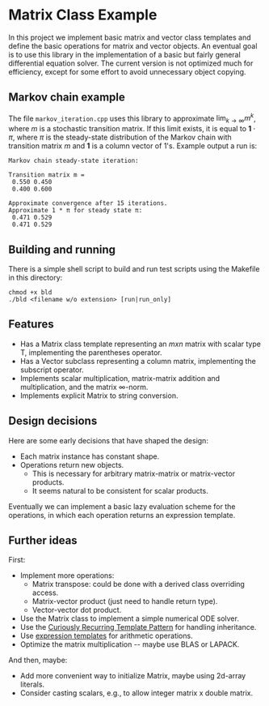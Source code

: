 # Matrix Class Example

In this project we implement basic matrix and vector class templates
and define the basic operations for matrix and vector objects.
An eventual goal is to use this library in the implementation
of a basic but fairly general differential equation solver.
The current version is not optimized much for efficiency, except for
some effort to avoid unnecessary object copying.

## Markov chain example

The file `markov_iteration.cpp` uses this library to approximate $\lim_{k\rightarrow\infty}m^k$, where
$m$ is a stochastic transition matrix. If this limit exists, it is equal to $\mathbf{1}\cdot \pi$,
where $\pi$ is the steady-state distribution of the Markov chain with transition matrix $m$ and $\mathbf{1}$ is a column vector of $1$'s.
Example output a run is:

```text
Markov chain steady-state iteration:

Transition matrix m =
 0.550 0.450
 0.400 0.600

Approximate convergence after 15 iterations.
Approximate 1 * π for steady state π:
 0.471 0.529
 0.471 0.529
```

## Building and running

There is a simple shell script to build and run test scripts using the Makefile in this directory:

```shell
chmod +x bld
./bld <filename w/o extension> [run|run_only]
```

## Features

- Has a Matrix class template representing an $m x n$ matrix with scalar type T, implementing the parentheses operator.
- Has a Vector subclass representing a column matrix, implementing the subscript operator.
- Implements scalar multiplication, matrix-matrix addition and multiplication, and the matrix $\infty$-norm.
- Implements explicit Matrix to string conversion.

## Design decisions

Here are some early decisions that have shaped the design:

- Each matrix instance has constant shape.
- Operations return new objects.
  - This is necessary for arbitrary matrix-matrix or matrix-vector products.
  - It seems natural to be consistent for scalar products.

Eventually we can implement a basic lazy evaluation scheme for the operations, in which each operation returns an expression template.

## Further ideas

First:

- Implement more operations:
  - Matrix transpose: could be done with a derived class overriding access.
  - Matrix-vector product (just need to handle return type).
  - Vector-vector dot product.
- Use the Matrix class to implement a simple numerical ODE solver.
- Use the [Curiously Recurring Template Pattern](https://en.wikipedia.org/wiki/Curiously_recurring_template_pattern) for handling inheritance.
- Use [expression templates](https://en.wikipedia.org/wiki/Expression_templates) for arithmetic operations.
- Optimize the matrix multiplication -- maybe use BLAS or LAPACK.

And then, maybe:

- Add more convenient way to initialize Matrix, maybe using 2d-array literals.
- Consider casting scalars, e.g., to allow integer matrix x double matrix.
